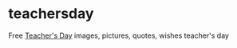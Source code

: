 # teachersday
Free <a href="http://quotes.hbdtoyou.com/teachers-day-2016/">Teacher's Day</a> images, pictures, quotes, wishes
teacher's day

